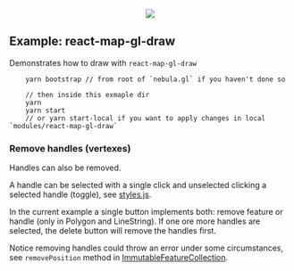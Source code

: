 <div align="center">
  <img src="https://avatars3.githubusercontent.com/u/2105791?v=3&s=200" />
</div>

## Example: react-map-gl-draw

Demonstrates how to draw with `react-map-gl-draw`

```
    yarn bootstrap // from root of `nebula.gl` if you haven't done so

    // then inside this exmaple dir
    yarn
    yarn start
    // or yarn start-local if you want to apply changes in local `modules/react-map-gl-draw`
```

### Remove handles (vertexes)

Handles can also be removed.

A handle can be selected with a single click and unselected clicking a selected handle (toggle), see [styles.js](./styles.js).

In the current example a single button implements both: remove feature or handle (only in Polygon and LineString). If one ore more handles are selected, the delete button will remove the handles first.

Notice removing handles could throw an error under some circumstances, see `removePosition` method in [ImmutableFeatureCollection](../../modules/edit-modes/src/lib/immutable-feature-collection.ts).
